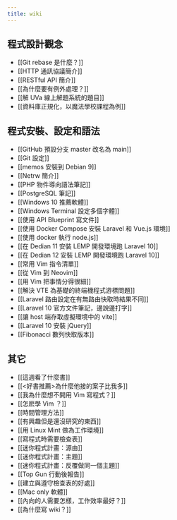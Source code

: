 ```yaml
---
title: wiki
---
```


## 程式設計觀念

- [[Git rebase 是什麼？]]
- [[HTTP 通訊協議簡介]]
- [[RESTful API 簡介]]
- [[為什麼要有例外處理？]]
- [[解 UVa 線上解題系統的題目]]
- [[資料庫正規化，以魔法學校課程為例]]

## 程式安裝、設定和語法

- [[GitHub 預設分支 master 改名為 main]]
- [[Git 設定]]
- [[memos 安裝到 Debian 9]]
- [[Netrw 簡介]]
- [[PHP 物件導向語法筆記]]
- [[PostgreSQL 筆記]]
- [[Windows 10 推薦軟體]]
- [[Windows Terminal 設定多個字體]]
- [[使用 API Blueprint 寫文件]]
- [[使用 Docker Compose 安裝 Laravel 和 Vue.js 環境]]
- [[使用 docker 執行 node.js]]
- [[在 Dedian 11 安裝 LEMP 開發環境跑 Laravel 10]]
- [[在 Dedian 12 安裝 LEMP 開發環境跑 Laravel 10]]
- [[常用 Vim 指令清單]]
- [[從 Vim 到 Neovim]]
- [[用 Vim 把事情分得很細]]
- [[解決 VTE 為基礎的終端機程式游標問題]]
- [[Laravel 路由設定在有無路由快取時結果不同]]
- [[Laravel 10 官方文件筆記，邊說邊打字]]
- [[讓 host 端存取虛擬環境中的 vite]]
- [[Laravel 10 安裝 jQuery]]
- [[Fibonacci 數列快取版本]]

## 其它

- [[這週看了什麼書]]
- [[<好書推薦>為什麼他接的案子比我多]]
- [[我為什麼想不開用 Vim 寫程式？]]
- [[怎麽學 Vim ？]]
- [[時間管理方法]]
- [[有興趣但是還沒研究的東西]]
- [[用 Linux Mint 做為工作環境]]
- [[寫程式時需要檢查表]]
- [[迷你程式計畫：源由]]
- [[迷你程式計畫：主題]]
- [[迷你程式計畫：反覆做同一個主題]]
- [[Top Gun 行動後報告]]
- [[建立與遵守檢查表的好處]]
- [[Mac only 軟體]]
- [[內向的人需要怎樣，工作效率最好？]]
- [[為什麼寫 wiki？]]
